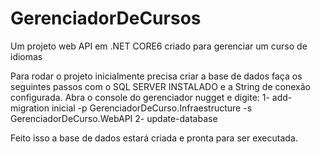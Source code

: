 # GerenciadorDeCursos
Um projeto web API em .NET CORE6 criado para gerenciar um curso de idiomas

Para rodar o projeto inicialmente precisa criar a base de dados faça os seguintes passos com o SQL SERVER INSTALADO e a String de conexão configurada.
Abra o console do gerenciador nugget e digite:
1- add-migration inicial -p GerenciadorDeCurso.Infraestructure -s GerenciadorDeCurso.WebAPI
2- update-database

Feito isso a base de dados estará criada e pronta para ser executada.
